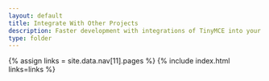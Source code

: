 ```yaml
---
layout: default
title: Integrate With Other Projects
description: Faster development with integrations of TinyMCE into your favorite framework or CMS.
type: folder
---
```

{% assign links = site.data.nav[11].pages %}
{% include index.html links=links %}
